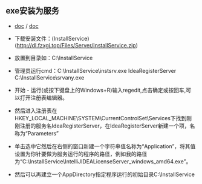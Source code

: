 ## exe安装为服务

- [doc](README.png) / [doc](https://blog.csdn.net/github_39376455/article/details/78882600)

- 下载安装文件：(InstallService)(http://dl.fzxgj.top/Files/Server/InstallService.zip)

- 放置到目录如：C:\InstallService

- 管理员运行cmd：C:\InstallService\instsrv.exe IdeaRegisterServer C:\InstallService\srvany.exe

- 开始 - 运行(或按下键盘上的Windows+R)输入regedit,点击确定或按回车,可以打开注册表编辑器。

- 然后进入注册表在HKEY_LOCAL_MACHINE\SYSTEM\CurrentControlSet\Services下找到刚刚注册的服务名IdeaRegisterServer，在IdeaRegisterServer新建一个项，名称为“Parameters”

- 单击选中它然后在右侧的窗口新建一个字符串值名称为“Application”，将其值设置为你针要做为服务运行的程序的路径，例如我的路径为“C:\InstallService\IntelliJIDEALicenseServer_windows_amd64.exe”。

- 然后可以再建立一个AppDirectory指定程序运行的初始目录C:\InstallService